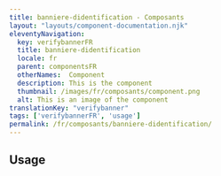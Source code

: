 ```yaml
---
title: banniere-didentification - Composants
layout: "layouts/component-documentation.njk"
eleventyNavigation:
  key: verifybannerFR
  title: banniere-didentification
  locale: fr
  parent: componentsFR
  otherNames:  Component
  description: This is the component
  thumbnail: /images/fr/composants/component.png
  alt: This is an image of the component
translationKey: "verifybanner"
tags: ['verifybannerFR', 'usage']
permalink: /fr/composants/banniere-didentification/
---
```


## Usage